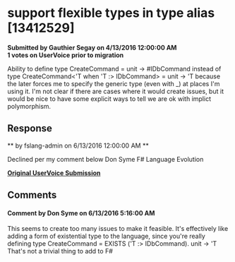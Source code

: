 # support flexible types in type alias [13412529] #

**Submitted by Gauthier Segay on 4/13/2016 12:00:00 AM**  
**1 votes on UserVoice prior to migration**  

Ability to define
type CreateCommand = unit -> #IDbCommand
instead of
type CreateCommand<'T when 'T :> IDbCommand> = unit -> 'T
because the later forces me to specify the generic type (even with _) at places I'm using it.
I'm not clear if there are cases where it would create issues, but it would be nice to have some explicit ways to tell we are ok with implict polymorphism.



## Response ##
** by fslang-admin on 6/13/2016 12:00:00 AM **

Declined per my comment below
Don Syme
F# Language Evolution


**[Original UserVoice Submission](https://fslang.uservoice.com/forums/245727-f-language/suggestions/13412529)**


## Comments ##


#### Comment by Don Syme on 6/13/2016 5:16:00 AM ####
This seems to create too many issues to make it feasible. It's effectively like adding a form of existential type to the language, since you're really defining
type CreateCommand = EXISTS ('T :> IDbCommand). unit -> 'T
That's not a trivial thing to add to F#

